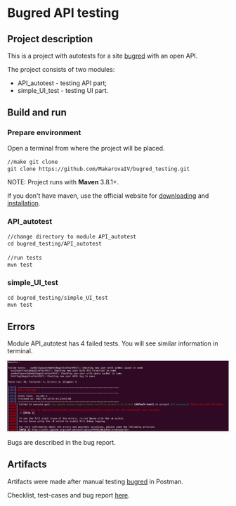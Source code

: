 # Bugred API testing 
## Project description
This is a project with autotests for a site
[bugred](http://users.bugred.ru)
with an open API.

The project consists of two modules:
 * API_autotest - testing API part;
 * simple_UI_test - testing UI part.

## Build and run

### Prepare environment
Open a terminal from where the project will be placed.

```
//make git clone
git clone https://github.com/MakarovaIV/bugred_testing.git
```
NOTE: Project runs with **Maven** 3.8.1+.

If you don't have maven,
use the official website for [downloading](https://maven.apache.org/download.cgi)
and [installation](https://maven.apache.org/install.html).

### API_autotest
```
//change directory to module API_autotest
cd bugred_testing/API_autotest

//run tests
mvn test
```

### simple_UI_test

```
cd bugred_testing/simple_UI_test
mvn test
```

## Errors
Module API_autotest has 4 failed tests.
You will see similar information in terminal.

![Errors in API_autotest](documentation/errors_API_autotest.png)

Bugs are described in the bug report.

## Artifacts
Artifacts were made after manual testing [bugred](http://users.bugred.ru)
in Postman.

Checklist, test-cases and bug report [here](https://docs.google.com/spreadsheets/d/1rUdgbhy0x3Z7cwj6roaaOKP2CQn0fGcf2NMzpR5g8Hg/edit?usp=sharing).

